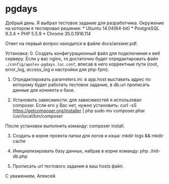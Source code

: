 pgdays
======

Добрый день.
Я выбрал тестовое задание для разработчика.
Окружение на котором я тестировал решение:
    * Ubuntu 14.04(64-bit)
    * PostgreSQL 9.3.4
    * PHP 5.5.9
    * Chrome 35.0.1916.114

Ответ на первый вопрос находится в файле docs/answer.pdf.

Установка:
0. Создать конфигурационный файл для подключения к веб серверу. Если у вас nginx, то достаточно будет отредактировать файл `./config/apolev-pgdays.loc.conf`, вписав в него корректные пути (root, error_log, access_log и настройки для php-fpm).

1. Отредактировать parameters.ini: в app.host выставить адрес по которому будет работать тестовое задание, в db.uri прописать данные для коннекта к базе.

2. Установить зависимости: для зависимостей я использовал composer. Если его у Вас нет, нужно установить:
curl -sS https://getcomposer.org/installer | php
sudo mv composer.phar /usr/local/bin/composer

После установки выполнить команду: composer install.

3. Создать в корне проекта папки для логов и кэша:
mkdir logs && mkdir cache

4. Инициализировать базу данных, набрав в корне команду:
php ./init-db.php

5. Прописать url тестового задания в ваш hosts файл.

С уважением, Алексей.
